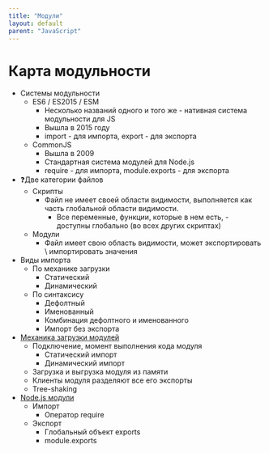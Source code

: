 ```yaml
---
title: "Модули"
layout: default
parent: "JavaScript"
---
```




# Карта модульности

- Системы модульности
  - ES6 / ES2015 / ESM
    - Несколько названий одного и того же - нативная система модульности для JS
    - Вышла в 2015 году
    - import - для импорта, export - для экспорта
  - CommonJS
    - Вышла в 2009
    - Стандартная система модулей для Node.js
    - require - для импорта, module.exports - для экспорта
- ❓Две категории файлов
  - Скрипты
    - Файл не имеет своей области видимости, выполняется как часть глобальной области видимости.
      - Все переменные, функции, которые в нем есть, - доступны глобально (во всех других скриптах)
  - Модули
    - Файл имеет свою область видимости, может экспортировать \ импортировать значения
- Виды импорта
  - По механике загрузки
    - Статический
    - Динамический
  - По синтаксису
    - Дефолтный
    - Именованный
    - Комбинация дефолтного и именованного
    - Импорт без экспорта
- [Механика загрузки модулей](механика-загрузки-модулей)
  - Подключение, момент выполнения кода модуля
    - Статический импорт
    - Динамический импорт
  - Загрузка и выгрузка модуля из памяти
  - Клиенты модуля разделяют все его экспорты
  - Tree-shaking
- [Node.js модули](node-js-модули)
  - Импорт
    - Оператор require
  - Экспорт
    - Глобальный объект exports
    - module.exports

